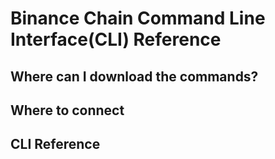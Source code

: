 # Binance Chain Command Line Interface(CLI) Reference

## Where can I download the commands?



## Where to connect



## CLI Reference
